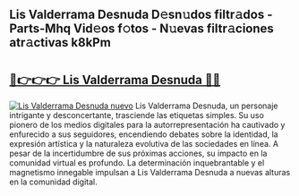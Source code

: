## Lis Valderrama Desnuda D𝚎sn𝚞dos filtr𝚊dos - Parts-Mhq Vid𝚎os f𝚘tos - N𝚞evas filtr𝚊ciones atr𝚊ctivas k8kPm

# <h2><a href="http://mb5ld8h.tromn.icu/?c=Lis+Valderrama+Desnuda">🔗👉👉👉 Lis Valderrama Desnuda 🔗🔗</a></h2>

[![Lis Valderrama Desnuda nuevo](https://i.imgur.com/pEAQMta.gif)](http://mb5ld8h.tromn.icu/?c=Lis+Valderrama+Desnuda)
Lis Valderrama Desnuda, un personaje intrigante y desconcertante, trasciende las etiquetas simples. Su uso pionero de los medios digitales para la autorrepresentación ha cautivado y enfurecido a sus seguidores, encendiendo debates sobre la identidad, la expresión artística y la naturaleza evolutiva de las sociedades en línea. A pesar de la incertidumbre de sus próximas acciones, su impacto en la comunidad virtual es profundo. La determinación inquebrantable y el magnetismo innegable impulsan a Lis Valderrama Desnuda a nuevas alturas en la comunidad digital.
